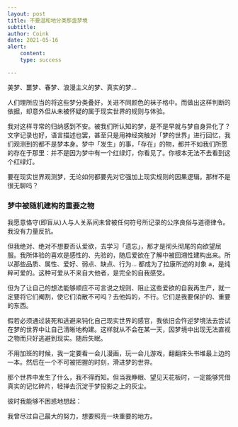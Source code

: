 ```yaml
---
layout: post
title: 不要温和地分类那盏梦境
subtitle: 
author: Coink
date: 2021-05-16
alert: 
    content: 
    type: success

---
```


美梦、噩梦、春梦、浪漫主义的梦、真实的梦...

人们理所应当的将这些梦分类叠好，关进不同颜色的袜子格中。而做出这样判断的依据，却意外但从未被怀疑的属于现实世界的规则与体验。

我对这样寻常的归纳感到不安。被我们所认知的梦，是不是早就与梦自身异化了？文字记录也好，语言描述也罢，甚至只是用神经突触对「梦的世界」进行回忆，我们观测到的都不是梦本身。梦中「发生」的事，「存在」的物，都并不如我们所愿的存在于那里：并不是因为梦中有一个红绿灯，你看见了。你根本无法不去看到这个红绿灯。

要在现实世界观测梦，无论如何都要先对它强加上现实规则的因果逻辑。那样不是很无聊吗？

### 梦中被随机建构的重要之物

我愿意恪守(即盲从)人与人关系间未曾被任何符号所记录的公序良俗与道德律令。我没有力量反抗。

但我绝对、绝对不想要否认爱欲，去学习「遗忘」，那才是彻头彻尾的向欲望屈服。我所体验的喜欢是感性的、先验的，随后爱欲在了解中被回溯性建构出来。所以那些品质、属性、爱好、弱点、缺点、行为... 都成为了拉康所述的对象 a，是纯粹可爱的。这种可爱从不来自大他者，是完全的自我感受。

但为了让自己的想法能够顺应不可言说之规则、阻止这些爱欲的自我再生产，就一定要将它们阉割，使它们消散不可吗？去他妈的，不行。它们是我要保护的、重要的东西。

假若必须通过装死和逃避来钝化自己现实世界的感官，我依旧会忤逆梦境法去尝试在梦的世界中让自己清晰地构建。这样就从不会在某一天，因梦境中出现无法直视之物而只好逃避到现实。随后失眠。

不用加班的时候，我一定要看一会儿漫画，玩一会儿游戏，翻翻床头书堆最上边的一本。然后在一个不可被把握的时刻，滑进梦的世界。

那个世界中发生了什么，我不得而知。但当我睁眼、望见天花板时，一定能够凭借真实的记忆碎片，轻掸去沉淀于梦投影之上的灰尘。

彼时我能够不困惑地想起：

我曾尽过自己最大的努力，想要照亮一块重要的地方。

